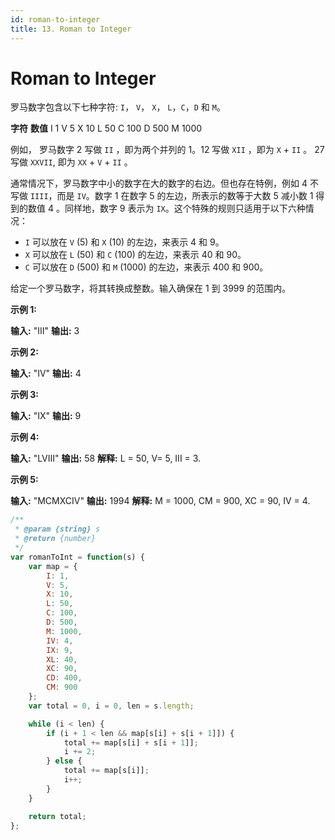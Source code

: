 ```yaml
---
id: roman-to-integer
title: 13. Roman to Integer
---
```


# Roman to Integer

罗马数字包含以下七种字符: `I`， `V`， `X`， `L`，`C`，`D` 和 `M`。

**字符** **数值** I 1 V 5 X 10 L 50 C 100 D 500 M 1000

例如， 罗马数字 2 写做 `II` ，即为两个并列的 1。12 写做 `XII` ，即为 `X` + `II` 。 27 写做 `XXVII`, 即为 `XX` + `V` + `II` 。

通常情况下，罗马数字中小的数字在大的数字的右边。但也存在特例，例如 4 不写做 `IIII`，而是 `IV`。数字 1 在数字 5 的左边，所表示的数等于大数 5 减小数 1 得到的数值 4 。同样地，数字 9 表示为 `IX`。这个特殊的规则只适用于以下六种情况：

-   `I` 可以放在 `V` (5) 和 `X` (10) 的左边，来表示 4 和 9。
-   `X` 可以放在 `L` (50) 和 `C` (100) 的左边，来表示 40 和 90。
-   `C` 可以放在 `D` (500) 和 `M` (1000) 的左边，来表示 400 和 900。

给定一个罗马数字，将其转换成整数。输入确保在 1 到 3999 的范围内。

**示例 1:**

**输入:** "III" **输出:** 3

**示例 2:**

**输入:** "IV" **输出:** 4

**示例 3:**

**输入:** "IX" **输出:** 9

**示例 4:**

**输入:** "LVIII" **输出:** 58 **解释:** L = 50, V= 5, III = 3.

**示例 5:**

**输入:** "MCMXCIV" **输出:** 1994 **解释:** M = 1000, CM = 900, XC = 90, IV = 4.



```javascript
/**
 * @param {string} s
 * @return {number}
 */
var romanToInt = function(s) {
    var map = {
    	I: 1,
    	V: 5,
    	X: 10,
    	L: 50,
    	C: 100,
    	D: 500,
    	M: 1000,
    	IV: 4,
    	IX: 9,
    	XL: 40,
    	XC: 90,
    	CD: 400,
    	CM: 900
    };
    var total = 0, i = 0, len = s.length;

    while (i < len) {
    	if (i + 1 < len && map[s[i] + s[i + 1]]) {
    		total += map[s[i] + s[i + 1]];
    		i += 2;
    	} else {
    		total += map[s[i]];
    		i++;
    	}
    }

    return total;
};
```